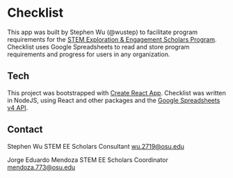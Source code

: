 # Checklist

This app was built by Stephen Wu (@wustep) to facilitate program requirements for the [STEM Exploration & Engagement Scholars Program](https://u.osu.edu/stemeescholars/). Checklist uses Google Spreadsheets to read and store program requirements and progress for users in any organization.

## Tech

This project was bootstrapped with [Create React App](https://github.com/facebookincubator/create-react-app). Checklist was written in NodeJS, using React and other packages and the [Google Spreadsheets v4 API](https://developers.google.com/sheets/api/).

## Contact

Stephen Wu 
STEM EE Scholars Consultant
wu.2719@osu.edu

Jorge Eduardo Mendoza
STEM EE Scholars Coordinator
mendoza.773@osu.edu
